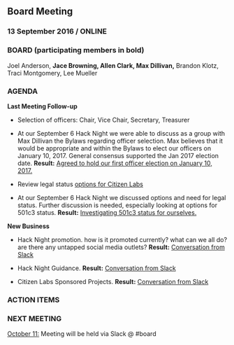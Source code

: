 ## Board Meeting
### 13 September 2016 / ONLINE

### BOARD (participating members in bold)
Joel Anderson, **Jace Browning, Allen Clark, Max Dillivan,** Brandon Klotz, Traci Montgomery, Lee Mueller

### AGENDA

**Last Meeting Follow-up**

- Selection of officers: Chair, Vice Chair, Secretary, Treasurer
 - At our September 6 Hack Night we were able to discuss as a group with Max Dillivan the Bylaws regarding officer selection. Max believes that it would be appropriate and within the Bylaws to elect our officers on January 10, 2017. General consensus supported the Jan 2017 election date.
  **Result:** [Agreed to hold our first officer election on January 10, 2017.](https://citizenlabs.slack.com/files/allen/F2ALP4K6C/Selection_of_officers__Chair__Vice_Chair__Secretary__Treasurer)

- Review legal status [options for Citizen Labs](https://docs.google.com/document/d/1y3qVFElM6gGRhtZcqiPVet2dbfJxzyOO-h_bNLkdImM/edit?usp=sharing)
 - At our September 6 Hack Night we discussed options and need for legal status. Further discussion is needed, especially looking at options for 501c3 status.
  **Result:** [Investigating 501c3 status for ourselves.](https://slack-files.com/T1D4YHXPZ-F2ALQ7BA4-b1b21fe113)


**New Business**

- Hack Night promotion. how is it promoted currently? what can we all do? are there any untapped social media outlets?
  **Result:** [Conversation from Slack](https://citizenlabs.slack.com/files/allen/F2AKE0QCT/Hack_Night_Promotion)

- Hack Night Guidance.
  **Result:** [Conversation from Slack](https://citizenlabs.slack.com/files/allen/F2AMER41M/Hack_Night_Guidance)

- Citizen Labs Sponsored Projects.
  **Result:** [Conversation from Slack](https://citizenlabs.slack.com/files/allen/F2AMHFH71/Citizen_Labs_Sponsored_Projects)

### ACTION ITEMS



### NEXT MEETING

[October 11:](https://github.com/citizenlabsgr/community/blob/main/governance/bd_minutes/2016-10-11.md) Meeting will be held via Slack @ #board

